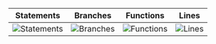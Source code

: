 | Statements                  | Branches                | Functions                 | Lines             |
| --------------------------- | ----------------------- | ------------------------- | ----------------- |
| ![Statements](https://img.shields.io/badge/statements-98.85%25-brightgreen.svg?style=for-the-badge&logo=jest) | ![Branches](https://img.shields.io/badge/branches-97.72%25-brightgreen.svg?style=for-the-badge&logo=jest) | ![Functions](https://img.shields.io/badge/functions-95.89%25-brightgreen.svg?style=for-the-badge&logo=jest) | ![Lines](https://img.shields.io/badge/lines-99.06%25-brightgreen.svg?style=for-the-badge&logo=jest) |